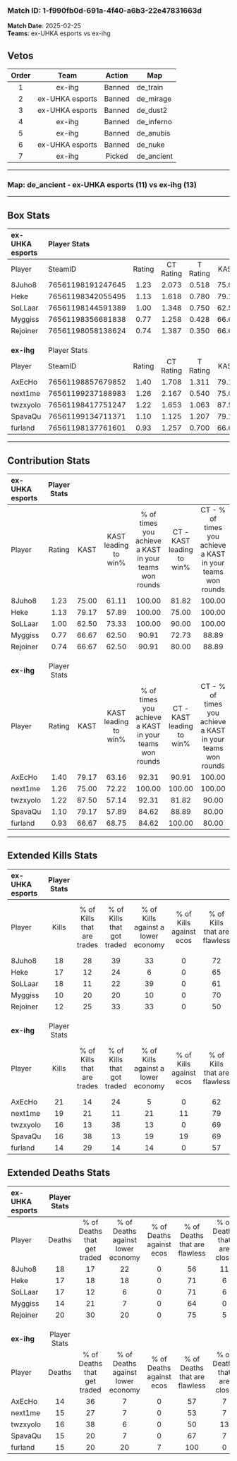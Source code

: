 ### Match ID: 1-f990fb0d-691a-4f40-a6b3-22e47831663d  
**Match Date**: 2025-02-25  
**Teams**: ex-UHKA esports vs ex-ihg  

## Vetos  

| Order | Team | Action | Map |
| :---: | :--: | :----: | --- |
| 1 | ex-ihg | Banned | de_train |
| 2 | ex-UHKA esports | Banned | de_mirage |
| 3 | ex-UHKA esports | Banned | de_dust2 |
| 4 | ex-ihg | Banned | de_inferno |
| 5 | ex-ihg | Banned | de_anubis |
| 6 | ex-UHKA esports | Banned | de_nuke |
| 7 | ex-ihg | Picked | de_ancient |

---  

### **Map**: de_ancient - ex-UHKA esports (11) vs ex-ihg (13)  
---  

## Box Stats  

| **ex-UHKA esports** | Player Stats      |        |           |          |       |       |       |         |        |      |     |
| :- | :- | :-: | :-: | :-: | :-: | :-: | :-: | :-: | :-: | :-: | :-: |
| Player              | SteamID           | Rating | CT Rating | T Rating | KAST  |  ADR  | Kills | Assists | Deaths | K/D  | HS% |
| 8Juho8              | 76561198191247645 |  1.23  |   2.073   |  0.518   | 75.00 | 103.4 |  18   |    9    |   18   | 1.00 | 61  |
| Heke                | 76561198342055495 |  1.13  |   1.618   |  0.780   | 79.17 | 75.5  |  17   |    4    |   17   | 1.00 | 41  |
| SoLLaar             | 76561198144591389 |  1.00  |   1.348   |  0.750   | 62.50 | 63.7  |  18   |    3    |   17   | 1.06 | 72  |
| Myggiss             | 76561198356681838 |  0.77  |   1.258   |  0.428   | 66.67 | 49.2  |  10   |    4    |   14   | 0.71 | 30  |
| Rejoiner            | 76561198058138624 |  0.74  |   1.387   |  0.350   | 66.67 | 54.5  |  12   |    6    |   20   | 0.60 | 33  |
|                     |                   |        |           |          |       |       |       |         |        |      |     |
|                     |                   |        |           |          |       |       |       |         |        |      |     |
|                     |                   |        |           |          |       |       |       |         |        |      |     |
| **ex-ihg**          | Player Stats      |        |           |          |       |       |       |         |        |      |     |
| Player              | SteamID           | Rating | CT Rating | T Rating | KAST  |  ADR  | Kills | Assists | Deaths | K/D  | HS% |
| AxEcHo              | 76561198857679852 |  1.40  |   1.708   |  1.311   | 79.17 | 89.7  |  21   |    6    |   14   | 1.50 | 66  |
| next1me             | 76561199237188983 |  1.26  |   2.167   |  0.540   | 75.00 | 82.2  |  19   |   10    |   15   | 1.27 | 31  |
| twzxyolo            | 76561198417751247 |  1.22  |   1.653   |  1.063   | 87.50 | 81.8  |  16   |   10    |   16   | 1.00 | 56  |
| SpavaQu             | 76561199134711371 |  1.10  |   1.125   |  1.207   | 79.17 | 61.4  |  16   |    5    |   15   | 1.07 | 18  |
| furland             | 76561198137761601 |  0.93  |   1.257   |  0.700   | 66.67 | 58.9  |  14   |    6    |   15   | 0.93 | 50  |
---  

## Contribution Stats  

| **ex-UHKA esports** | Player Stats |       |                      |                                                        |                           |                                                             |                          |                                                            |
| :- | :-: | :-: | :-: | :-: | :-: | :-: | :-: | :-: |
| Player              |    Rating    | KAST  | KAST leading to win% | % of times you achieve a KAST in your teams won rounds | CT - KAST leading to win% | CT - % of times you achieve a KAST in your teams won rounds | T - KAST leading to win% | T - % of times you achieve a KAST in your teams won rounds |
| 8Juho8              |     1.23     | 75.00 |        61.11         |                         100.00                         |           81.82           |                           100.00                            |          28.57           |                           100.00                           |
| Heke                |     1.13     | 79.17 |        57.89         |                         100.00                         |           75.00           |                           100.00                            |          28.57           |                           100.00                           |
| SoLLaar             |     1.00     | 62.50 |        73.33         |                         100.00                         |           90.00           |                           100.00                            |          40.00           |                           100.00                           |
| Myggiss             |     0.77     | 66.67 |        62.50         |                         90.91                          |           72.73           |                            88.89                            |          40.00           |                           100.00                           |
| Rejoiner            |     0.74     | 66.67 |        62.50         |                         90.91                          |           80.00           |                            88.89                            |          33.33           |                           100.00                           |
|                     |              |       |                      |                                                        |                           |                                                             |                          |                                                            |
|                     |              |       |                      |                                                        |                           |                                                             |                          |                                                            |
|                     |              |       |                      |                                                        |                           |                                                             |                          |                                                            |
| **ex-ihg**          | Player Stats |       |                      |                                                        |                           |                                                             |                          |                                                            |
| Player              |    Rating    | KAST  | KAST leading to win% | % of times you achieve a KAST in your teams won rounds | CT - KAST leading to win% | CT - % of times you achieve a KAST in your teams won rounds | T - KAST leading to win% | T - % of times you achieve a KAST in your teams won rounds |
| AxEcHo              |     1.40     | 79.17 |        63.16         |                         92.31                          |           90.91           |                           100.00                            |          25.00           |                           66.67                            |
| next1me             |     1.26     | 75.00 |        72.22         |                         100.00                         |          100.00           |                           100.00                            |          37.50           |                           100.00                           |
| twzxyolo            |     1.22     | 87.50 |        57.14         |                         92.31                          |           81.82           |                            90.00                            |          30.00           |                           100.00                           |
| SpavaQu             |     1.10     | 79.17 |        57.89         |                         84.62                          |           88.89           |                            80.00                            |          30.00           |                           100.00                           |
| furland             |     0.93     | 66.67 |        68.75         |                         84.62                          |          100.00           |                            80.00                            |          37.50           |                           100.00                           |
---  

## Extended Kills Stats  

| **ex-UHKA esports** | Player Stats |                            |                            |                                    |                         |                              |                                 |                                       |                    |           |
| :- | :-: | :-: | :-: | :-: | :-: | :-: | :-: | :-: | :-: | :-: |
| Player              |    Kills     | % of Kills that are trades | % of Kills that got traded | % of Kills against a lower economy | % of Kills against ecos | % of Kills that are flawless | % of Kills that are close duels | % of Kills that are assisted by flash | Pistol Round Kills | AWP Kills |
| 8Juho8              |      18      |             28             |             39             |                 33                 |            0            |              72              |                6                |                   6                   |         0          |     3     |
| Heke                |      17      |             12             |             24             |                 6                  |            0            |              65              |               12                |                   0                   |         5          |     3     |
| SoLLaar             |      18      |             11             |             22             |                 39                 |            0            |              61              |                0                |                   0                   |         0          |     0     |
| Myggiss             |      10      |             20             |             20             |                 10                 |            0            |              70              |                0                |                   0                   |         0          |     2     |
| Rejoiner            |      12      |             25             |             33             |                 33                 |            0            |              50              |               17                |                   0                   |         0          |     0     |
|                     |              |                            |                            |                                    |                         |                              |                                 |                                       |                    |           |
|                     |              |                            |                            |                                    |                         |                              |                                 |                                       |                    |           |
|                     |              |                            |                            |                                    |                         |                              |                                 |                                       |                    |           |
| **ex-ihg**          | Player Stats |                            |                            |                                    |                         |                              |                                 |                                       |                    |           |
| Player              |    Kills     | % of Kills that are trades | % of Kills that got traded | % of Kills against a lower economy | % of Kills against ecos | % of Kills that are flawless | % of Kills that are close duels | % of Kills that are assisted by flash | Pistol Round Kills | AWP Kills |
| AxEcHo              |      21      |             14             |             24             |                 5                  |            0            |              62              |               10                |                  14                   |         0          |     2     |
| next1me             |      19      |             21             |             11             |                 21                 |           11            |              79              |                5                |                   5                   |         0          |     2     |
| twzxyolo            |      16      |             13             |             38             |                 13                 |            0            |              69              |                6                |                   6                   |         0          |     3     |
| SpavaQu             |      16      |             38             |             13             |                 19                 |           19            |              69              |                6                |                   6                   |         6          |     0     |
| furland             |      14      |             29             |             14             |                 14                 |            0            |              57              |                0                |                  14                   |         0          |     2     |
## Extended Deaths Stats  

| **ex-UHKA esports** | Player Stats |                             |                                   |                          |                               |                            |                           |               |
| :- | :-: | :-: | :-: | :-: | :-: | :-: | :-: | :-: |
| Player              |    Deaths    | % of Deaths that get traded | % of Deaths against lower economy | % of Deaths against ecos | % of Deaths that are flawless | % of Deaths that are close | % of Deaths while blinded | Deaths to AWP |
| 8Juho8              |      18      |             17              |                22                 |            0             |              56               |             11             |             6             |       1       |
| Heke                |      17      |             18              |                18                 |            0             |              71               |             6              |             6             |       2       |
| SoLLaar             |      17      |             12              |                 6                 |            0             |              71               |             6              |             6             |       1       |
| Myggiss             |      14      |             21              |                 7                 |            0             |              64               |             0              |             0             |       2       |
| Rejoiner            |      20      |             30              |                20                 |            0             |              75               |             5              |            25             |       0       |
|                     |              |                             |                                   |                          |                               |                            |                           |               |
|                     |              |                             |                                   |                          |                               |                            |                           |               |
|                     |              |                             |                                   |                          |                               |                            |                           |               |
| **ex-ihg**          | Player Stats |                             |                                   |                          |                               |                            |                           |               |
| Player              |    Deaths    | % of Deaths that get traded | % of Deaths against lower economy | % of Deaths against ecos | % of Deaths that are flawless | % of Deaths that are close | % of Deaths while blinded | Deaths to AWP |
| AxEcHo              |      14      |             36              |                 7                 |            0             |              57               |             7              |             0             |       1       |
| next1me             |      15      |             27              |                 7                 |            0             |              53               |             7              |             0             |       0       |
| twzxyolo            |      16      |             38              |                 6                 |            0             |              50               |             13             |             6             |       1       |
| SpavaQu             |      15      |             20              |                 7                 |            0             |              67               |             7              |             0             |       2       |
| furland             |      15      |             20              |                20                 |            7             |              100              |             0              |             0             |       1       |
